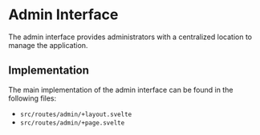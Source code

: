 # Admin Interface

The admin interface provides administrators with a centralized location to manage the application.

## Implementation

The main implementation of the admin interface can be found in the following files:

*   `src/routes/admin/+layout.svelte`
*   `src/routes/admin/+page.svelte`

